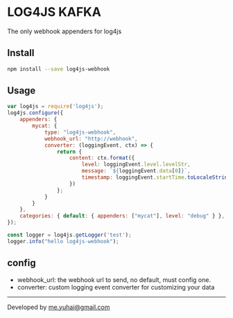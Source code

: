 # LOG4JS KAFKA 
The only webhook appenders for log4js

## Install

```bash
npm install --save log4js-webhook
```

## Usage

```javascript
var log4js = require('log4js');
log4js.configure({
    appenders: {
        mycat: {
            type: "log4js-webhook",
            webhook_url: "http://webhook",
            converter: (loggingEvent, ctx) => {
                return {
                    content: ctx.format({
                        level: loggingEvent.level.levelStr,
                        message: `${loggingEvent.data[0]}`,
                        timestamp: loggingEvent.startTime.toLocaleString(),
                    })
                };
            }
        }
    },
    categories: { default: { appenders: ["mycat"], level: "debug" } },
});

const logger = log4js.getLogger('test');
logger.info("hello log4js-webhook");
```

## config

* webhook_url: the webhook url to send, no default, must config one.
* converter: custom logging event converter for customizing your data

--------------------------------------

Developed by me.yuhai@gmail.com